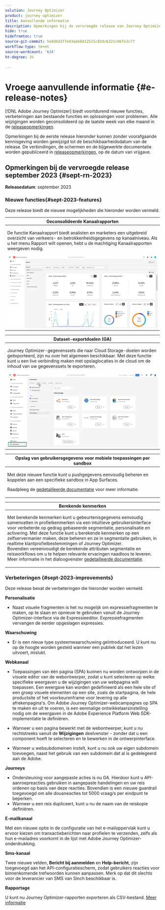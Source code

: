 ```yaml
---
solution: Journey Optimizer
product: journey optimizer
title: Aanvullende informatie
description: Opmerkingen bij de vervroegde release van Journey Optimizer
hide: true
hidefromtoc: true
source-git-commit: 5edd643f7e93ade8d12515c83dc6321c96fe3c77
workflow-type: tm+mt
source-wordcount: '634'
ht-degree: 3%

---
```


# Vroege aanvullende informatie {#e-release-notes}

[!DNL Adobe Journey Optimizer] biedt voortdurend nieuwe functies, verbeteringen aan bestaande functies en oplossingen voor problemen. Alle wijzigingen worden geconsolideerd op de laatste week van elke maand in de [releaseopmerkingen](release-notes.md).

Opmerkingen bij de eerste release hieronder kunnen zonder voorafgaande kennisgeving worden gewijzigd tot de beschikbaarheidsdatum van de release. De verbindingen, de schermen en de bijgewerkte documentatie worden gepubliceerd in [releaseopmerkingen](release-notes.md), op de datum van vrijgave.

## Opmerkingen bij de vervroegde release september 2023 {#sept-rn-2023}

**Releasedatum**: september 2023

### Nieuwe functies{#sept-2023-features}

Deze release biedt de nieuwe mogelijkheden die hieronder worden vermeld.


<table>
<thead>
<tr>
<th><strong>Geconsolideerde Kanaalrapporten</strong><br/></th>
</tr>
</thead>
<tbody>
<tr>
<td>
<p>De functie Kanaalrapport biedt analisten en marketers een uitgebreid overzicht van verkeers- en betrokkenheidsgegevens op kanaalniveau. Als u het menu Rapport wilt openen, hebt u de machtiging Kanaalrapporten weergeven nodig.</p>
<img src="assets/channel-reports.png"/>
<!--p>For more information, refer to the <a href="../in-app/get-started-in-app.md">detailed documentation</a>.</p-->
</tr>
</tbody>
</table>


<table>
<thead>
<tr>
<th><strong>Dataset-exportdoelen (GA)</strong><br/></th>
</tr>
</thead>
<tbody>
<tr>
<td>
<p>Journey Optimizer-gegevenssets die naar Cloud Storage-doelen worden geëxporteerd, zijn nu over het algemeen beschikbaar. Met deze functie kunt u een live verbinding maken met opslaglocaties in de cloud om de inhoud van uw gegevenssets te exporteren.</p>
<img src="../data/assets/dataset-export-setup.png">
<!--p>For more information, refer to the <a href="../audience/get-started-audience-orchestration.md">detailed documentation</a>.</p-->
</td>
</tr>
</tbody>
</table>

<table>
<thead>
<tr>
<th><strong>Opslag van gebruikersgegevens voor mobiele toepassingen per sandbox</strong><br/></th>
</tr>
</thead>
<tbody>
<tr>
<td>
<p>Met deze nieuwe functie kunt u pushgegevens eenvoudig beheren en koppelen aan een specifieke sandbox in App Surfaces.</p>
<p>Raadpleeg de <a href="../in-app/inapp-configuration.md">gedetailleerde documentatie</a> voor meer informatie.</p>
</tr>
</tbody>
</table>

<table>
<thead>
<tr>
<th><strong>Berekende kenmerken</strong><br/></th>
</tr>
</thead>
<tbody>
<tr>
<td>
<p>Met berekende kenmerken kunt u gebeurtenisgegevens eenvoudig samenvatten in profielkenmerken via een intuïtieve gebruikersinterface voor verbeterde op gedrag gebaseerde segmentatie, personalisatie en activering. Met deze functie kunt u berekende kenmerken op een zelfservermanier maken, deze beheren en ze in segmentatie gebruiken, in realtime klantprofielbestemmingen of Journey Optimizer. <br/>
Bovendien vereenvoudigt de berekende attributen segmentatie en reisworkflows om u te helpen relevante ervaringen naadloos te leveren. Meer informatie in het dialoogvenster <a href="https://experienceleague.adobe.com/docs/experience-platform/profile/computed-attributes/overview.html">gedetailleerde documentatie</a>.</p>
</tr>
</tbody>
</table>


### Verbeteringen {#sept-2023-improvements}

Deze release bevat de verbeteringen die hieronder worden vermeld.

<!--**Audiences**

* You can now target audiences uploaded from a CSV file into journeys and campaigns.
* You can now target audiences resulting from composition workflows into journeys. -->

**Personalisatie**

* Naast visuele fragmenten is het nu mogelijk om expressiefragmenten te maken, op te slaan en opnieuw te gebruiken vanuit de Journey Optimizer-interface via de Expressieeditor. Expressiefragmenten vervangen de eerder opgeslagen expressies.

**Waarschuwing**

* Er is een nieuw type systeemwaarschuwing geïntroduceerd. U kunt nu op de hoogte worden gesteld wanneer een publiek dat het lezen uitvoert, mislukt.

**Webkanaal**

* Toepassingen van één pagina (SPA) kunnen nu worden ontworpen in de visuele editor van de webontwerper, zodat u kunt selecteren op welke specifieke weergaven u de wijzigingen van uw webpagina wilt toepassen. Een weergave kan worden gedefinieerd als een hele site of een groep visuele elementen op een site, zoals de startpagina, de hele productsite of het voorkeurenframe voor levering op alle afrekenpagina&#39;s. Om Adobe Journey Optimizer-webcampagnes op SPA te maken en uit te voeren, is een eenmalige ontwikkelaarsinstelling nodig om de weergaven in de Adobe Experience Platform Web SDK-implementatie te definiëren.

* Wanneer u een pagina bewerkt met de webontwerper, kunt u nu rechtstreeks vanuit de **Wijzigingen** deelvenster - zonder dat u een component hoeft te selecteren en te bewerken in de ontwerpinterface.
* Wanneer u websubdomeinen instelt, kunt u nu ook uw eigen subdomein toevoegen, naast het gebruik van een subdomein dat al is gedelegeerd aan de Adobe.

**Journeys**

* Ondersteuning voor aangepaste acties is nu GA. Hierdoor kunt u API-aanroepreacties gebruiken in aangepaste handelingen en uw reis ordenen op basis van deze reacties. Bovendien is een nieuwe guardrail toegevoegd om alle douaneacties tot 5000 vraag/s per eindpunt te beperken.
* Wanneer u een reis dupliceert, kunt u nu de naam van de reiskopie definiëren.

<!--
* The maximum duration that you can define in the Wait activity is now 29 days instead of 30.
-->

**E-mailkanaal**

Met een nieuwe optie in de configuratie van het e-mailoppervlak kunt u ervoor kiezen om transactieberichten naar profielen te verzenden, zelfs als hun e-mailadres voorkomt in de lijst met Adobe Journey Optimizer-onderdrukking.

**Sms-kanaal**

Twee nieuwe velden, **Bericht bij aanmelden** en **Help-bericht**, zijn toegevoegd aan het API-configuratiescherm, zodat gebruikers reacties voor binnenkomende trefwoorden kunnen aanpassen. Merk op dat dit slechts voor de leverancier van SMS van Sinch beschikbaar is.

**Rapportage**

U kunt nu Journey Optimizer-rapporten exporteren als CSV-bestand. [Meer informatie](../reports/global-report.md#export-reports)

<!--**Decision management**

Enhancements have been made to the audience picker in journeys or campaigns, with the addition of new columns displaying the origin and update frequency of audiences.    -->